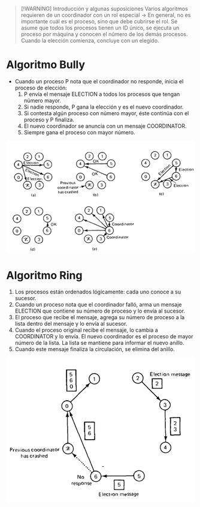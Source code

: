
> [!WARNING] Introducción y algunas suposiciones
> Varios algoritmos requieren de un coordinador con un rol especial -> En general, no es importante cuál es el proceso, sino que debe cubrirse el rol.
> Se asume que todos los procesos tienen un ID único, se ejecuta un proceso por máquina y conocen el número de los demás procesos.
> Cuando la elección comienza, concluye con un elegido.


# Algoritmo Bully
- Cuando un proceso P nota que el coordinador no responde, inicia el proceso de elección:
	1. P envía el mensaje ELECTION a todos los procesos que tengan número mayor.
	2. Si nadie responde, P gana la elección y es el nuevo coordinador.
	3. Si contesta algún proceso con número mayor, éste continúa con el proceso y P finaliza.
	4. El nuevo coordinador se anuncia con un mensaje COORDINATOR.
	5. Siempre gana el proceso con mayor número.

![](img%20concu/Pasted%20image%2020241029083312.png)

# Algoritmo Ring
1. Los procesos están ordenados lógicamente: cada uno conoce a su sucesor.
2. Cuando un proceso nota que el coordinador falló, arma un mensaje ELECTION que contiene su número de proceso y lo envía al sucesor.
3. El proceso que recibe el mensaje, agrega su número de proceso a la lista dentro del mensaje y lo envía al sucesor.
4. Cuando el proceso original recibe el mensaje, lo cambia a COORDINATOR y lo envía. El nuevo coordinador es el proceso de mayor número de la lista. La lista se mantiene para informar el nuevo anillo.
5. Cuando este mensaje finaliza la circulación, se elimina del anillo.

![](img%20concu/Pasted%20image%2020241029083807.png)